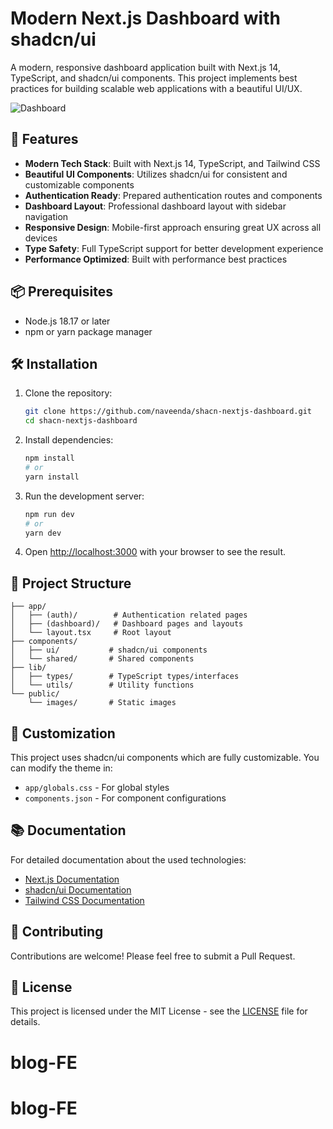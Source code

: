 # Modern Next.js Dashboard with shadcn/ui

A modern, responsive dashboard application built with Next.js 14, TypeScript, and shadcn/ui components. This project implements best practices for building scalable web applications with a beautiful UI/UX.

![Dashboard](https://shadcn-nextjs-dashboard.vercel.app/og-image.png)

## 🚀 Features

- **Modern Tech Stack**: Built with Next.js 14, TypeScript, and Tailwind CSS
- **Beautiful UI Components**: Utilizes shadcn/ui for consistent and customizable components
- **Authentication Ready**: Prepared authentication routes and components
- **Dashboard Layout**: Professional dashboard layout with sidebar navigation
- **Responsive Design**: Mobile-first approach ensuring great UX across all devices
- **Type Safety**: Full TypeScript support for better development experience
- **Performance Optimized**: Built with performance best practices

## 📦 Prerequisites

- Node.js 18.17 or later
- npm or yarn package manager

## 🛠️ Installation

1. Clone the repository:
   ```bash
   git clone https://github.com/naveenda/shacn-nextjs-dashboard.git
   cd shacn-nextjs-dashboard
   ```

2. Install dependencies:
   ```bash
   npm install
   # or
   yarn install
   ```

3. Run the development server:
   ```bash
   npm run dev
   # or
   yarn dev
   ```

4. Open [http://localhost:3000](http://localhost:3000) with your browser to see the result.

## 📁 Project Structure

```
├── app/
│   ├── (auth)/        # Authentication related pages
│   ├── (dashboard)/   # Dashboard pages and layouts
│   └── layout.tsx     # Root layout
├── components/
│   ├── ui/           # shadcn/ui components
│   └── shared/       # Shared components
├── lib/
│   ├── types/        # TypeScript types/interfaces
│   └── utils/        # Utility functions
└── public/
    └── images/       # Static images
```

## 🎨 Customization

This project uses shadcn/ui components which are fully customizable. You can modify the theme in:
- `app/globals.css` - For global styles
- `components.json` - For component configurations

## 📚 Documentation

For detailed documentation about the used technologies:

- [Next.js Documentation](https://nextjs.org/docs)
- [shadcn/ui Documentation](https://ui.shadcn.com)
- [Tailwind CSS Documentation](https://tailwindcss.com/docs)

## 🤝 Contributing

Contributions are welcome! Please feel free to submit a Pull Request.

## 📄 License

This project is licensed under the MIT License - see the [LICENSE](LICENSE) file for details.
# blog-FE
# blog-FE
